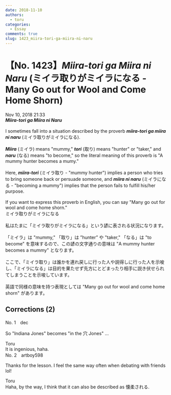 ```yaml
---
date: 2018-11-10
authors:
  - toru
categories:
  - Essay
comments: true
slug: 1423_miira-tori-ga-miira-ni-naru
---
```


# 【No. 1423】<strong><em>Miira-tori ga Miira ni Naru</strong></em> (ミイラ取りがミイラになる - Many Go out for Wool and Come Home Shorn)
<div class="date">Nov 10, 2018 21:33</div>
<div id="post"><div id="body_show_ori">
<strong><em>Miira-tori ga Miira ni Naru</strong></em><br/><br/>I sometimes fall into a situation described by the proverb <strong><em>miira-tori ga miira ni naru</em></strong> (ミイラ取りがミイラになる).<br/><br/><strong><em>Miira</em></strong> (ミイラ) means "mummy," <strong><em>tori</em></strong> (取り) means "hunter" or "taker," and <strong><em>naru</em></strong> (なる) means "to become," so the literal meaning of this proverb is "A mummy hunter becomes a mumy."<br/><br/>Here, <strong><em>miira-tori</em></strong> (ミイラ取り - "mummy hunter") implies a person who tries to bring someone back or persuade someone, and <strong><em>miira ni naru</em></strong> (ミイラになる - "becoming a mummy") implies that the person fails to fulfill his/her purpose.<br/><br/>If you want to express this proverb in English, you can say "Many go out for wool and come home shorn."
</div></div>

<!-- more -->

<div id="post_ja"><div id="body_show_mo">
ミイラ取りがミイラになる<br/><br/>私はたまに「ミイラ取りがミイラになる」という諺に表される状況になります。<br/><br/>「ミイラ」は "mummy," 「取り」は ”hunter” や "taker," 「なる」は "to become" を意味するので、この諺の文字通りの意味は "A mummy hunter becomes a mummy" となります。<br/><br/>ここで、「ミイラ取り」は誰かを連れ戻しに行った人や説得しに行った人を示唆し、「ミイラになる」は目的を果たせず先方にとどまったり相手に説き伏せられてしまうことを示唆しています。<br/><br/>英語で同様の意味を持つ表現としては "Many go out for wool and come home shorn" があります。
</div></div>

## Corrections (2)
<div id="block"><div class="first_name"> No. 1　<span class="just_name">dec</span></div><div id="block2">
<p class="comment_small">
 So "Indiana Jones" becomes "in the 穴 Jones" ...
</p>

</div><div class="name"><span class="just_name">Toru</span><br>
It is ingenious, haha.
</div>
</div>
<div id="block"><div class="first_name"> No. 2　<span class="just_name">artboy598</span></div><div id="block2">
<p class="comment_small">
 Thanks for the lesson.  I feel the same way often when debating with friends lol!
</p>

</div><div class="name"><span class="just_name">Toru</span><br>
Haha, by the way, I think that it can also be described as 懐柔される.
</div>
</div>
